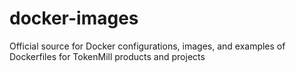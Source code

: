 # docker-images
Official source for Docker configurations, images, and examples of Dockerfiles for TokenMill products and projects
